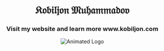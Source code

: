<h1 align="center">𝔎𝔬𝔟𝔦𝔩𝔧𝔬𝔫 𝔐𝔲𝔥𝔞𝔪𝔪𝔞𝔡𝔬𝔳</h1>
<h3 align="center">Visit my website and learn more www.kobiljon.com</h3>

<p align="center">
  <img src="https://media.giphy.com/media/v1.Y2lkPTc5MGI3NjExYWkwd3cxMjdhejRobDFsam04MzZxeGp4cjg1ejUyazZ6dXpxd2RheSZlcD12MV9naWZzX3NlYXJjaCZjdD1n/LaVp0AyqR5bGsC5Cbm/giphy.gif" alt="Animated Logo"/>
</p>
